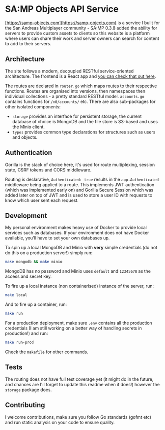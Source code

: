 # SA:MP Objects API Service

[https://samp-objects.com](https://samp-objects.com) is a service I built for the San Andreas Multiplayer community - SA:MP 0.3.8 added the ability for servers to provide custom assets to clients so this website is a platform where users can share their work and server owners can search for content to add to their servers.

## Architecture

The site follows a modern, decoupled RESTful service-oriented architecture. The frontend is a React app and [you can check that out here](https://github.com/Southclaws/samp-objects-frontend).

The routes are declared in `router.go` which maps routes to their respective functions. Routes are organised into versions, then namespaces then individual collections - a pretty standard RESTful model. `accounts.go` contains functions for `/v0/accounts/` etc. There are also sub-packages for other isolated components:

- `storage` provides an interface for persistent storage, the current database of choice is MongoDB and the file store is S3-based and uses the Minio client.
- `types` provides common type declarations for structures such as users and objects.

## Authentication

Gorilla is the stack of choice here, it's used for route multiplexing, session state, CSRF tokens and CORS middleware.

Routing is declarative, `Authenticated: true` results in the `app.Authenticated` middleware being applied to a route. This implements JWT authentication (which was implemented early on) and Gorilla Secure Session which was added later on top of JWT and is used to store a user ID with requests to know which user sent each request.

## Development

My personal environment makes heavy use of Docker to provide local services such as databases. If your environment does not have Docker available, you'll have to set your own databases up.

To spin up a local MongoDB and Minio with **very** simple credentials (do not do this on a production server!) simply run:

```bash
make mongodb && make minio
```

MongoDB has no password and Minio uses `default` and `12345678` as the access and secret key.

To fire up a local instance (non containerised) instance of the server, run:

```bash
make local
```

And to fire up a container, run:

```bash
make run
```

For a production deployment, make sure `.env` contains all the production credentials (I am still working on a better way of handling secrets in production!) and run:

```bash
make run-prod
```

Check the `makefile` for other commands.

## Tests

The routing does not have full test coverage yet (it might do in the future, and chances are I'll forget to update this readme when it does!) however the `storage` package does.

## Contributing

I welcome contributions, make sure you follow Go standards (gofmt etc) and run static analysis on your code to ensure quality.
